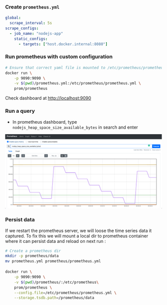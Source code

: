 ### Create `prometheus.yml` 

```yaml
global:
  scrape_interval: 5s
scrape_configs:
  - job_name: "nodejs-app"
    static_configs:
      - targets: ["host.docker.internal:8080"]
```



### Run prometheus with custom configuration

```bash
# Ensure that correct yaml file is mounted to /etc/prometheus/prometheus.yml
docker run \
    -p 9090:9090 \
    -v $(pwd)/prometheus.yml:/etc/prometheus/prometheus.yml \
    prom/prometheus
```

Check dashboard at [http://localhost:9090](http://localhost:9090)



### Run a query 

- In prometheus dashboard, type `nodejs_heap_space_size_available_bytes` in search and enter

![image-20210124150956066](docs/images/image-20210124150956066.png)





### Persist data

If we restart the prometheus server, we will loose the time series data it captured. To fix this we will mount a local dir to prometheus container where it can persist data and reload on next run : 

```bash
# Create a prometheus dir 
mkdir -p prometheus/data
mv prometheus.yml prometheus/prometheus.yml

docker run \
    -p 9090:9090 \
    -v $(pwd)/prometheus/:/etc/prometheus\
    prom/prometheus \
    --config.file=/etc/prometheus/prometheus.yml \
    --storage.tsdb.path=/prometheus/data
```

